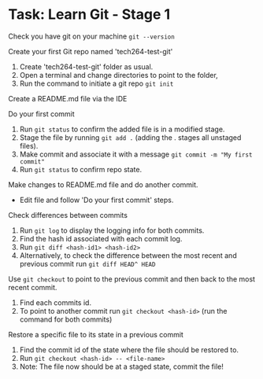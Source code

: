 # Task: Learn Git - Stage 1

Check you have git on your machine `git --version`

Create your first Git repo named 'tech264-test-git'
1. Create 'tech264-test-git' folder as usual.
2. Open a terminal and change directories to point to the folder,
3. Run the command to initiate a git repo `git init`

Create a README.md file via the IDE

Do your first commit
1. Run `git status` to confirm the added file is in a modified stage.
2. Stage the file by running `git add .` (adding the . stages all unstaged files).
3. Make commit and associate it with a message `git commit -m "My first commit"`
4. Run `git status` to confirm repo state.

Make changes to README.md file and do another commit.
* Edit file and follow 'Do your first commit' steps.

Check differences between commits
1. Run `git log` to display the logging info for both commits.
2. Find the hash id associated with each commit log.
3. Run `git diff <hash-id1> <hash-id2>`
4. Alternatively, to check the difference between the most recent and previous commit run `git diff HEAD^ HEAD`

Use `git checkout` to point to the previous commit and then back to the most recent commit.
1. Find each commits id.
2. To point to another commit run `git checkout <hash-id>` (run the command for both commits)

Restore a specific file to its state in a previous commit
1. Find the commit id of the state where the file should be restored to.
2. Run `git checkout <hash-id> -- <file-name>`
3. Note: The file now should be at a staged state, commit the file!
